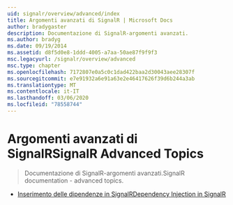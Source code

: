 ```yaml
---
uid: signalr/overview/advanced/index
title: Argomenti avanzati di SignalR | Microsoft Docs
author: bradygaster
description: Documentazione di SignalR-argomenti avanzati.
ms.author: bradyg
ms.date: 09/19/2014
ms.assetid: d8f5d0e8-1ddd-4005-a7aa-50ae87f9f9f3
msc.legacyurl: /signalr/overview/advanced
msc.type: chapter
ms.openlocfilehash: 7172807e0a5c0c1dad422baa2d30043aee28307f
ms.sourcegitcommit: e7e91932a6e91a63e2e46417626f39d6b244a3ab
ms.translationtype: MT
ms.contentlocale: it-IT
ms.lasthandoff: 03/06/2020
ms.locfileid: "78558744"
---
```

# <a name="signalr-advanced-topics"></a><span data-ttu-id="3c64a-103">Argomenti avanzati di SignalR</span><span class="sxs-lookup"><span data-stu-id="3c64a-103">SignalR Advanced Topics</span></span>

> <span data-ttu-id="3c64a-104">Documentazione di SignalR-argomenti avanzati.</span><span class="sxs-lookup"><span data-stu-id="3c64a-104">SignalR documentation - advanced topics.</span></span>

- [<span data-ttu-id="3c64a-105">Inserimento delle dipendenze in SignalR</span><span class="sxs-lookup"><span data-stu-id="3c64a-105">Dependency Injection in SignalR</span></span>](dependency-injection.md)
